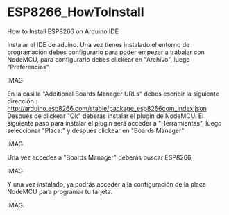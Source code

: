 # ESP8266_HowToInstall
How to Install ESP8266 on Arduino IDE

Instalar el IDE de aduino.
Una vez tienes instalado el entorno de programación debes configurarlo para poder empezar a trabajar con NodeMCU, para configurarlo debes clickear en "Archivo", luego "Preferencias".

IMAG


En la casilla "Additional Boards Manager URLs" debes escribir la siguiente dirección : 
http://arduino.esp8266.com/stable/package_esp8266com_index.json
Después de clickear "Ok" deberás instalar el plugin de NodeMCU.
El siguiente paso para instalar el plugin será acceder a "Herramientas", luego seleccionar "Placa:" y después clickear en "Boards Manager"

IMAG


Una vez accedes a "Boards Manager" deberás buscar ESP8266,

IMAG

Y una vez instalado, ya podrás acceder a la configuración de la placa NodeMCU para programar tu tarjeta.

IMAG.



